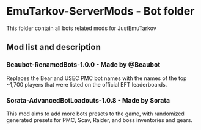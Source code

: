 # EmuTarkov-ServerMods - Bot folder
This folder contain all bots related mods for JustEmuTarkov
## Mod list and description

### Beaubot-RenamedBots-1.0.0 - Made by @Beaubot
Replaces the Bear and USEC PMC bot names with the names of the top ~1,700 players that were listed on the official EFT leaderboards.


### Sorata-AdvancedBotLoadouts-1.0.8 - Made by Sorata
This mod aims to add more bots presets to the game, with randomized generated presets for PMC, Scav, Raider, and boss inventories and gears.
